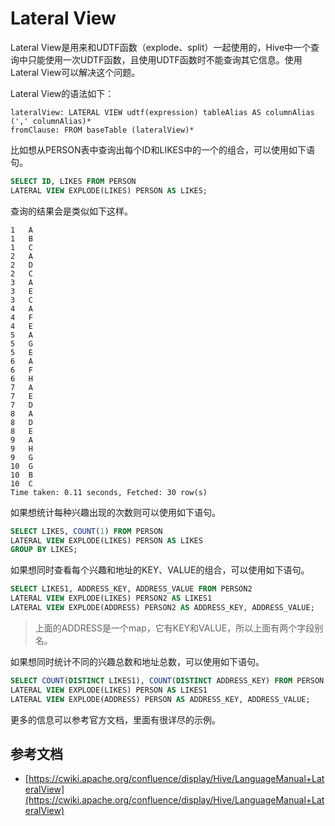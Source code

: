 # Lateral View

Lateral View是用来和UDTF函数（explode、split）一起使用的，Hive中一个查询中只能使用一次UDTF函数，且使用UDTF函数时不能查询其它信息。使用Lateral View可以解决这个问题。

Lateral View的语法如下：

```text
lateralView: LATERAL VIEW udtf(expression) tableAlias AS columnAlias (',' columnAlias)*
fromClause: FROM baseTable (lateralView)*
```

比如想从PERSON表中查询出每个ID和LIKES中的一个的组合，可以使用如下语句。

```sql
SELECT ID, LIKES FROM PERSON
LATERAL VIEW EXPLODE(LIKES) PERSON AS LIKES;
```

查询的结果会是类似如下这样。

```text
1	A
1	B
1	C
2	A
2	D
2	C
3	A
3	E
3	C
4	A
4	F
4	E
5	A
5	G
5	E
6	A
6	F
6	H
7	A
7	E
7	D
8	A
8	D
8	E
9	A
9	H
9	G
10	G
10	B
10	C
Time taken: 0.11 seconds, Fetched: 30 row(s)
```

如果想统计每种兴趣出现的次数则可以使用如下语句。

```sql
SELECT LIKES, COUNT(1) FROM PERSON
LATERAL VIEW EXPLODE(LIKES) PERSON AS LIKES
GROUP BY LIKES;
```

如果想同时查看每个兴趣和地址的KEY、VALUE的组合，可以使用如下语句。

```sql
SELECT LIKES1, ADDRESS_KEY, ADDRESS_VALUE FROM PERSON2
LATERAL VIEW EXPLODE(LIKES) PERSON2 AS LIKES1
LATERAL VIEW EXPLODE(ADDRESS) PERSON2 AS ADDRESS_KEY, ADDRESS_VALUE;
```

> 上面的ADDRESS是一个map，它有KEY和VALUE，所以上面有两个字段别名。

如果想同时统计不同的兴趣总数和地址总数，可以使用如下语句。

```sql
SELECT COUNT(DISTINCT LIKES1), COUNT(DISTINCT ADDRESS_KEY) FROM PERSON
LATERAL VIEW EXPLODE(LIKES) PERSON AS LIKES1
LATERAL VIEW EXPLODE(ADDRESS) PERSON AS ADDRESS_KEY, ADDRESS_VALUE;
```

更多的信息可以参考官方文档，里面有很详尽的示例。

## 参考文档

* [https://cwiki.apache.org/confluence/display/Hive/LanguageManual+LateralView](https://cwiki.apache.org/confluence/display/Hive/LanguageManual+LateralView)
